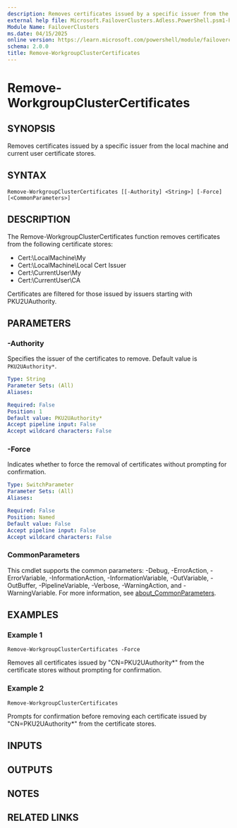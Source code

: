 ```yaml
---
description: Removes certificates issued by a specific issuer from the local machine and current user certificate stores.
external help file: Microsoft.FailoverClusters.Adless.PowerShell.psm1-help.xml
Module Name: FailoverClusters
ms.date: 04/15/2025
online version: https://learn.microsoft.com/powershell/module/failoverclusters/remove-workgroupclustercertificates?view=windowsserver2025-ps&wt.mc_id=ps-gethelp
schema: 2.0.0
title: Remove-WorkgroupClusterCertificates
---
```


# Remove-WorkgroupClusterCertificates

## SYNOPSIS
Removes certificates issued by a specific issuer from the local machine and current user certificate stores.

## SYNTAX

```
Remove-WorkgroupClusterCertificates [[-Authority] <String>] [-Force] [<CommonParameters>]
```

## DESCRIPTION
The Remove-WorkgroupClusterCertificates function removes certificates from the following certificate stores:
- Cert:\LocalMachine\My
- Cert:\LocalMachine\Local Cert Issuer
- Cert:\CurrentUser\My
- Cert:\CurrentUser\CA

Certificates are filtered for those issued by issuers starting with PKU2UAuthority.

## PARAMETERS

### -Authority

Specifies the issuer of the certificates to remove. Default value is `PKU2UAuthority*`.

```yaml
Type: String
Parameter Sets: (All)
Aliases:

Required: False
Position: 1
Default value: PKU2UAuthority*
Accept pipeline input: False
Accept wildcard characters: False
```

### -Force
Indicates whether to force the removal of certificates without prompting for confirmation.

```yaml
Type: SwitchParameter
Parameter Sets: (All)
Aliases:

Required: False
Position: Named
Default value: False
Accept pipeline input: False
Accept wildcard characters: False
```

### CommonParameters
This cmdlet supports the common parameters: -Debug, -ErrorAction, -ErrorVariable, -InformationAction, -InformationVariable, -OutVariable, -OutBuffer, -PipelineVariable, -Verbose, -WarningAction, and -WarningVariable. For more information, see [about_CommonParameters](http://go.microsoft.com/fwlink/?LinkID=113216).

## EXAMPLES

### Example 1
```
Remove-WorkgroupClusterCertificates -Force
```

Removes all certificates issued by "CN=PKU2UAuthority*" from the certificate stores without prompting for confirmation.

### Example 2
```
Remove-WorkgroupClusterCertificates
```

Prompts for confirmation before removing each certificate issued by "CN=PKU2UAuthority*" from the certificate stores.

## INPUTS

## OUTPUTS

## NOTES

## RELATED LINKS